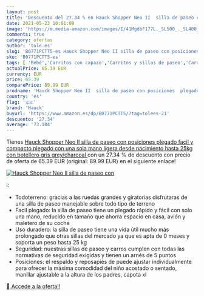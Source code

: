 ```yaml
---
layout: post
title: 'Descuento del 27.34 % en Hauck Shopper Neo II  silla de paseo con'
date: 2021-05-23 10:01:09
image: 'https://m.media-amazon.com/images/I/41MgdbF177L._SL500_._SL400_.jpg'
comments: true
category: ofertas
author: 'tole.es'
slug: 'B0771PCTT5-es Hauck Shopper Neo II silla de paseo con posiciones plegado...'
sku: 'B0771PCTT5-es'
tags: [ 'Bebé','Carritos con capazo','Carritos y sillas de paseo','Carritos, sillas de paseo y accesorios','hauck', ]
actualPrice: 65.39 EUR
currency: EUR
price: 65.39
comparePrice: 89.99 EUR
prodname: 'Hauck Shopper Neo II  silla de paseo con posiciones  plegado facil y compacto  plegado con una sola mano  ligera  desde nacimiento hasta 25kg  con botellero  gris  grey/charcoal '
country: 'es'
flag: '🇪🇸'
brand: 'Hauck'
buyurl: 'https://www.amazon.es/dp/B0771PCTT5/?tag=tolees-21'
descuento: '27.34'
average: '73.104'
---
```


Tienes [Hauck Shopper Neo II  silla de paseo con posiciones  plegado facil y compacto  plegado con una sola mano  ligera  desde nacimiento hasta 25kg  con botellero  gris  grey/charcoal ](https://www.amazon.es/dp/B0771PCTT5/?tag=tolees-21) con un 27.34 % de descuento con precio de oferta de 65.39 EUR (original: 89.99 EUR) en el siguiente enlace!

[![Hauck Shopper Neo II  silla de paseo con](https://m.media-amazon.com/images/I/41MgdbF177L._SL500_._SL400_.jpg)](https://www.amazon.es/dp/B0771PCTT5/?tag=tolees-21)

ℹ️:

- Todoterreno: gracias a las ruedas grandes y giratorias disfrutaras de una silla de paseo manejable sobre todo tipo de terreno
- Facil plegado: la silla de paseo tiene un plegado rápido y fácil con solo una mano, reducido en tamaño que ahorra espacio en casa, avión y maletero de su coche
- Uso duradero: la silla de paseo tiene una vida útil mucho más prolongado que otras sillas del mercado ya que es apta de 0 meses y soporta un peso hasta 25 kg
- Seguridad: nuestras sillas de paseo y carros cumplen con todas las normativas de seguridad exigidas y tienen un arnés de 5 puntos
- Posiciones: el respaldo y reposapiés de puede ajustar individualmente para ofrecer la máxima comodidad del niño acostado o sentado, manillar ajustable a la altura de los padres, capota xl

[🛒 Accede a la oferta!!](https://www.amazon.es/dp/B0771PCTT5/?tag=tolees-21)
